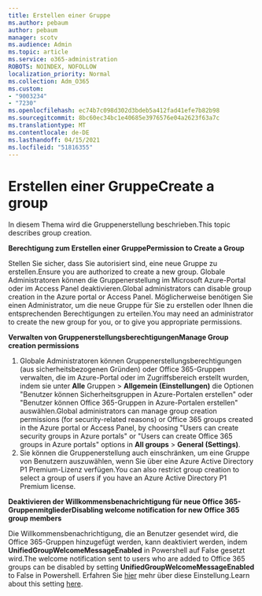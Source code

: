 ```yaml
---
title: Erstellen einer Gruppe
ms.author: pebaum
author: pebaum
manager: scotv
ms.audience: Admin
ms.topic: article
ms.service: o365-administration
ROBOTS: NOINDEX, NOFOLLOW
localization_priority: Normal
ms.collection: Adm_O365
ms.custom:
- "9003234"
- "7230"
ms.openlocfilehash: ec74b7c098d302d3bdeb5a412fad41efe7b82b98
ms.sourcegitcommit: 8bc60ec34bc1e40685e3976576e04a2623f63a7c
ms.translationtype: MT
ms.contentlocale: de-DE
ms.lasthandoff: 04/15/2021
ms.locfileid: "51816355"
---
```

# <a name="create-a-group"></a><span data-ttu-id="dd1cc-102">Erstellen einer Gruppe</span><span class="sxs-lookup"><span data-stu-id="dd1cc-102">Create a group</span></span>

<span data-ttu-id="dd1cc-103">In diesem Thema wird die Gruppenerstellung beschrieben.</span><span class="sxs-lookup"><span data-stu-id="dd1cc-103">This topic describes group creation.</span></span>

<span data-ttu-id="dd1cc-104">**Berechtigung zum Erstellen einer Gruppe**</span><span class="sxs-lookup"><span data-stu-id="dd1cc-104">**Permission to Create a Group**</span></span>

<span data-ttu-id="dd1cc-105">Stellen Sie sicher, dass Sie autorisiert sind, eine neue Gruppe zu erstellen.</span><span class="sxs-lookup"><span data-stu-id="dd1cc-105">Ensure you are authorized to create a new group.</span></span> <span data-ttu-id="dd1cc-106">Globale Administratoren können die Gruppenerstellung im Microsoft Azure-Portal oder im Access Panel deaktivieren.</span><span class="sxs-lookup"><span data-stu-id="dd1cc-106">Global administrators can disable group creation in the Azure portal or Access Panel.</span></span> <span data-ttu-id="dd1cc-107">Möglicherweise benötigen Sie einen Administrator, um die neue Gruppe für Sie zu erstellen oder Ihnen die entsprechenden Berechtigungen zu erteilen.</span><span class="sxs-lookup"><span data-stu-id="dd1cc-107">You may need an administrator to create the new group for you, or to give you appropriate permissions.</span></span>

<span data-ttu-id="dd1cc-108">**Verwalten von Gruppenerstellungsberechtigungen**</span><span class="sxs-lookup"><span data-stu-id="dd1cc-108">**Manage Group creation permissions**</span></span>

1. <span data-ttu-id="dd1cc-109">Globale Administratoren können Gruppenerstellungsberechtigungen (aus sicherheitsbezogenen Gründen) oder Office 365-Gruppen verwalten, die im Azure-Portal oder im Zugriffsbereich erstellt wurden, indem sie unter **Alle** Gruppen  >  **Allgemein (Einstellungen)** die Optionen "Benutzer können Sicherheitsgruppen in Azure-Portalen erstellen" oder "Benutzer können Office 365-Gruppen in Azure-Portalen erstellen" auswählen.</span><span class="sxs-lookup"><span data-stu-id="dd1cc-109">Global administrators can manage group creation permissions (for security-related reasons) or Office 365 groups created in the Azure portal or Access Panel, by choosing "Users can create security groups in Azure portals" or "Users can create Office 365 groups in Azure portals" options in **All groups** > **General (Settings)**.</span></span>
2. <span data-ttu-id="dd1cc-110">Sie können die Gruppenerstellung auch einschränken, um eine Gruppe von Benutzern auszuwählen, wenn Sie über eine Azure Active Directory P1 Premium-Lizenz verfügen.</span><span class="sxs-lookup"><span data-stu-id="dd1cc-110">You can also restrict group creation to select a group of users if you have an Azure Active Directory P1 Premium license.</span></span>

<span data-ttu-id="dd1cc-111">**Deaktivieren der Willkommensbenachrichtigung für neue Office 365-Gruppenmitglieder**</span><span class="sxs-lookup"><span data-stu-id="dd1cc-111">**Disabling welcome notification for new Office 365 group members**</span></span>

<span data-ttu-id="dd1cc-112">Die Willkommensbenachrichtigung, die an Benutzer gesendet wird, die Office 365-Gruppen hinzugefügt werden, kann deaktiviert werden, indem **UnifiedGroupWelcomeMessageEnabled** in Powershell auf False gesetzt wird.</span><span class="sxs-lookup"><span data-stu-id="dd1cc-112">The welcome notification sent to users who are added to Office 365 groups can be disabled by setting **UnifiedGroupWelcomeMessageEnabled** to False in Powershell.</span></span> <span data-ttu-id="dd1cc-113">Erfahren Sie [hier](https://docs.microsoft.com/powershell/module/exchange/set-unifiedgroup?view=exchange-ps&preserve-view=true) mehr über diese Einstellung.</span><span class="sxs-lookup"><span data-stu-id="dd1cc-113">Learn about this setting [here](https://docs.microsoft.com/powershell/module/exchange/set-unifiedgroup?view=exchange-ps&preserve-view=true).</span></span>

